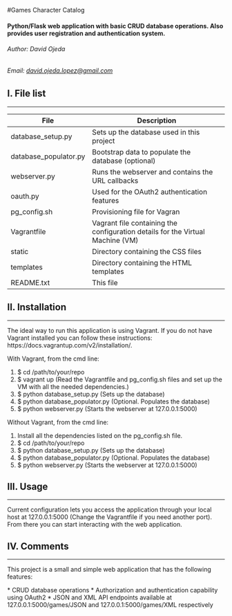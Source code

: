 #Games Character Catalog

#### Python/Flask web application with basic CRUD database operations. Also provides user registration and authentication system.


###### Author: David Ojeda
###### Email: david.ojeda.lopez@gmail.com


## I. File list
------------

| File          	| Description   								 |
| --------------------- | ------------------------------------------------------------------------------ |
| database_setup.py     | Sets up the database used in this project 					 |
| database_populator.py | Bootstrap data to populate the database (optional) 				 |
| webserver.py 		| Runs the webserver and contains the URL callbacks      			 |
| oauth.py 		| Used for the OAuth2 authentication features      				 |
| pg_config.sh 		| Provisioning file for Vagran      						 |
| Vagrantfile 		| Vagrant file containing the configuration details for the Virtual Machine (VM) |
| static 		| Directory containing the CSS files      					 |
| templates 		| Directory containing the HTML templates      					 |
| README.txt 		| This file						 			 |

## II. Installation
------------
<p>The ideal way to run this application is using Vagrant. If you do not have Vagrant installed you can follow these instructions: https://docs.vagrantup.com/v2/installation/.</p>

With Vagrant, from the cmd line:
 1. $ cd /path/to/your/repo
 2. $ vagrant up (Read the Vagrantfile and pg_config.sh files and set up the VM with all the needed dependencies.)
 3. $ python database_setup.py (Sets up the database)
 4. $ python database_populator.py (Optional. Populates the database)
 5. $ python webserver.py (Starts the webserver at 127.0.0.1:5000)

Without Vagrant, from the cmd line:
 1. Install all the dependencies listed on the pg_config.sh file.
 2. $ cd /path/to/your/repo
 3. $ python database_setup.py (Sets up the database)
 4. $ python database_populator.py (Optional. Populates the database)
 5. $ python webserver.py (Starts the webserver at 127.0.0.1:5000)

## III. Usage
------------
<p>Current configuration lets you access the application through your local host at 127.0.0.1:5000 (Change the Vagrantfile if you need another port). From there you can start interacting with the web application.</p>

## IV. Comments
------------
<p>This project is a small and simple web application that has the following features:</p>
 * CRUD database operations
 * Authorization and authentication capability using OAuth2
 * JSON and XML API endpoints available at 127.0.0.1:5000/games/JSON and 127.0.0.1:5000/games/XML respectively
 
